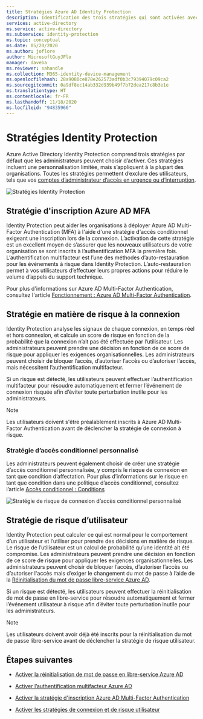 ```yaml
---
title: Stratégies Azure AD Identity Protection
description: Identification des trois stratégies qui sont activées avec Identity Protection
services: active-directory
ms.service: active-directory
ms.subservice: identity-protection
ms.topic: conceptual
ms.date: 05/20/2020
ms.author: joflore
author: MicrosoftGuyJFlo
manager: daveba
ms.reviewer: sahandle
ms.collection: M365-identity-device-management
ms.openlocfilehash: 28a9080ce878e262573adf0b3c79394079c09ca2
ms.sourcegitcommit: 0a9df8ec14ab332d939b49f7b72dea217c8b3e1e
ms.translationtype: HT
ms.contentlocale: fr-FR
ms.lasthandoff: 11/18/2020
ms.locfileid: "94835966"
---
```

# <a name="identity-protection-policies"></a>Stratégies Identity Protection

Azure Active Directory Identity Protection comprend trois stratégies par défaut que les administrateurs peuvent choisir d’activer. Ces stratégies incluent une personnalisation limitée, mais s’appliquent à la plupart des organisations. Toutes les stratégies permettent d’exclure des utilisateurs, tels que vos [comptes d’administrateur d’accès en urgence ou d’interruption](../roles/security-emergency-access.md).

![Stratégies Identity Protection](./media/concept-identity-protection-policies/identity-protection-policies.png)

## <a name="azure-ad-mfa-registration-policy"></a>Stratégie d'inscription Azure AD MFA

Identity Protection peut aider les organisations à déployer Azure AD Multi-Factor Authentication (MFA) à l'aide d'une stratégie d'accès conditionnel exigeant une inscription lors de la connexion. L’activation de cette stratégie est un excellent moyen de s’assurer que les nouveaux utilisateurs de votre organisation se sont inscrits à l’authentification MFA la première fois. L’authentification multifacteur est l’une des méthodes d’auto-restauration pour les événements à risque dans Identity Protection. L’auto-restauration permet à vos utilisateurs d’effectuer leurs propres actions pour réduire le volume d’appels du support technique.

Pour plus d'informations sur Azure AD Multi-Factor Authentication, consultez l'article [Fonctionnement : Azure AD Multi-Factor Authentication](../authentication/concept-mfa-howitworks.md).

## <a name="sign-in-risk-policy"></a>Stratégie en matière de risque à la connexion

Identity Protection analyse les signaux de chaque connexion, en temps réel et hors connexion, et calcule un score de risque en fonction de la probabilité que la connexion n’ait pas été effectuée par l’utilisateur. Les administrateurs peuvent prendre une décision en fonction de ce score de risque pour appliquer les exigences organisationnelles. Les administrateurs peuvent choisir de bloquer l’accès, d’autoriser l’accès ou d’autoriser l’accès, mais nécessitent l’authentification multifacteur.

Si un risque est détecté, les utilisateurs peuvent effectuer l’authentification multifacteur pour résoudre automatiquement et fermer l’événement de connexion risquée afin d’éviter toute perturbation inutile pour les administrateurs.

> [!NOTE] 
> Les utilisateurs doivent s'être préalablement inscrits à Azure AD Multi-Factor Authentication avant de déclencher la stratégie de connexion à risque.

### <a name="custom-conditional-access-policy"></a>Stratégie d’accès conditionnel personnalisé

Les administrateurs peuvent également choisir de créer une stratégie d’accès conditionnel personnalisée, y compris le risque de connexion en tant que condition d’affectation. Pour plus d’informations sur le risque en tant que condition dans une politique d’accès conditionnel, consultez l’article [Accès conditionnel : Conditions](../conditional-access/concept-conditional-access-conditions.md#sign-in-risk)

![Stratégie de risque de connexion d’accès conditionnel personnalisé](./media/concept-identity-protection-policies/identity-protection-custom-sign-in-policy.png)

## <a name="user-risk-policy"></a>Stratégie de risque d’utilisateur

Identity Protection peut calculer ce qui est normal pour le comportement d’un utilisateur et l’utiliser pour prendre des décisions en matière de risque. Le risque de l’utilisateur est un calcul de probabilité qu’une identité ait été compromise. Les administrateurs peuvent prendre une décision en fonction de ce score de risque pour appliquer les exigences organisationnelles. Les administrateurs peuvent choisir de bloquer l’accès, d’autoriser l’accès ou d’autoriser l'accès mais d’exiger le changement du mot de passe à l’aide de la [Réinitialisation du mot de passe libre-service Azure AD](../authentication/howto-sspr-deployment.md).

Si un risque est détecté, les utilisateurs peuvent effectuer la réinitialisation de mot de passe en libre-service pour résoudre automatiquement et fermer l’événement utilisateur à risque afin d’éviter toute perturbation inutile pour les administrateurs.

> [!NOTE] 
> Les utilisateurs doivent avoir déjà été inscrits pour la réinitialisation du mot de passe libre-service avant de déclencher la stratégie de risque utilisateur.

## <a name="next-steps"></a>Étapes suivantes

- [Activer la réinitialisation de mot de passe en libre-service Azure AD](../authentication/howto-sspr-deployment.md)

- [Activer l’authentification multifacteur Azure AD](../authentication/howto-mfa-getstarted.md)

- [Activer la stratégie d'inscription Azure AD Multi-Factor Authentication](howto-identity-protection-configure-mfa-policy.md)

- [Activer les stratégies de connexion et de risque utilisateur](howto-identity-protection-configure-risk-policies.md)

